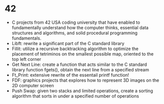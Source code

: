 # 42
* C projects from 42 USA coding university that have enabled to fundamentally understand how the computer thinks,
essential data structures and algorithms, and solid procedural programming fundamentals. 
* Libft: rewrite a significant part of the C standard library
* Fillit: utilize a recursive backtracking algorithm to optimize the placement of tetriminos on the smallest possible map, oriented to the top left corner
* Get Next Line: create a function that acts similar to the C standard library function fgets(), obtain the next line from a specified stream
* Ft_Print: extensive rewrite of the essentail printf function!
* FDF: graphics projects that explores how to represent 3D images on the 2D computer screen
* Push Swap: given two stacks and limited operations, create a sorting algorithm that sorts in under a specified number of operations
